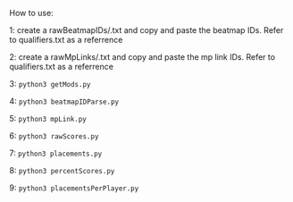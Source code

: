 How to use:

1:
create a rawBeatmapIDs/<name-of-stage>.txt and copy and paste the beatmap IDs. Refer to qualifiers.txt as a referrence

2:
create a rawMpLinks/<name-of-stage>.txt and copy and paste the mp link IDs. Refer to qualifiers.txt as a referrence

3:
`python3 getMods.py`

4:
`python3 beatmapIDParse.py`

5:
`python3 mpLink.py`

6:
`python3 rawScores.py`

7:
`python3 placements.py`

8:
`python3 percentScores.py`

9:
`python3 placementsPerPlayer.py`